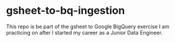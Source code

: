 # gsheet-to-bq-ingestion

This repo is be part of the gsheet to Google BigQuery exercise I am practicing on after I started my career as a Junior Data Engineer.
